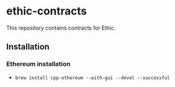 # ethic-contracts
This repository contains contracts for Ethic.


## Installation

### Ethereum installation

- `brew install cpp-ethereum --with-gui --devel --successful`
